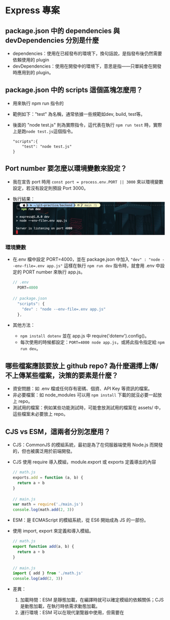 # Express 專案

## package.json 中的 dependencies 與 devDependencies 分別是什麼

- dependencies：使用在已經發布的環境下，換句話說，是指發布後仍然需要依賴使用的 plugin
- devDependencies：使用在開發中的環境下，意思是指——只單純會在開發時應用到的 plugin。

## package.json 中的 scripts 這個區塊怎麼用？

- 用來執行 npm run 指令的
- 範例如下："test" 為名稱，通常依據一些規範如dev, build, test等。
- 後面的 "node test.js" 則為實際指令，這代表在執行 `npm run test` 時，實際上是跑`node test.js`這個指令。

  ```
  "scripts":{
      "test": "node test.js"
  }
  ```

## Port number 要怎麼以環境變數來設定？

- 我在宣告 port 時用 `const port = process.env.PORT || 3000` 來以環境變數設定，若沒有設定則預設 Port 3000。

- 執行結果：<br/>
  <img src="./assets/image/envPORT.png" width="500"/>

### 環境變數

- 在.env 檔中設定 PORT=4000，並在 package.json 中加入 `"dev" : "node --env-file=.env app.js"`
  這樣在執行 `npm run dev` 指令時，就會用 .env 中設定的 PORT number 來執行 app.js。

  ```js
  // .env
    PORT=4000

  // package.json
    "scripts": {
      "dev" : "node --env-file=.env app.js"
    },
  ```

- 其他方法：
  - `npm install dotenv` 並在 app.js 中 require('dotenv').config()。
  - 每次使用的時候都設定：`PORT=4000 node app.js`，或將此指令指定給 `npm run dev`。

## 哪些檔案應該要放上 github repo? 為什麼選擇上傳/不上傳某些檔案，決策的要素是什麼？

- 資安問題：如 .env 檔或任何存有密碼、個資、API Key 等資訊的檔案。
- 非必要檔案：如 node_modules 可以用 `npm install` 下載的就沒必要一起放上 repo。
- 測試用的檔案：例如某些功能測試時，可能會放測試用的檔案在 assets/ 中，這些檔案未必要放上 repo。

## CJS vs ESM，這兩者分別怎麼用？

- CJS：CommonJS 的模組系統，最初是為了在伺服器端使用 Node.js 而開發的，但也被廣泛用於前端開發。
- CJS 使用 require 導入模組，module.export 或 exports 定義導出的內容

  ```js
  // math.js
  exports.add = function (a, b) {
    return a + b
  }

  // main.js
  var math = require('./main.js')
  console.log(math.add(2, 3))
  ```

- ESM：是 ECMAScript 的模組系統，從 ES6 開始成為 JS 的一部份。
- 使用 import, export 來定義和導入模組。

  ```js
  // math.js
  export function add(a, b) {
    return a + b
  }

  // main.js
  import { add } from './math.js'
  console.log(add(2, 3))
  ```

- 差異：
  1. 加載時間：ESM 是靜態加載，在編譯時就可以確定模組的依賴關係；CJS 是動態加載，在執行時依需求動態加載。
  2. 運行環境：ESM 可以在現代瀏覽器中使用，但需要在 <script> 標籤上使用 type="module" 屬性；而 CJS 主要用於 Node.js 環境。
  3. 預設導出：ESM 支援預設導出，可以使用 export default，而 CJS 沒有內建的預設導出機制。

### 參考資料

[package.json 需要了解的事](https://hackmd.io/@Hsuan93625/HkUdUG8zd)<br/>
[【前端工程化】配置package.json中scripts命令脚本，新手必学](https://blog.csdn.net/qq_17335549/article/details/126784270)<br/>
[【程式語言 - Javascript】 ESM與CJS](https://vocus.cc/article/649cc0e0fd89780001a7d34d)

---

# 進階

## localhost

- localhost 就是目前電腦的內部ip位址，

  - 公共ip：電腦在網路上的位址（像是電腦的門牌），由路由器或網絡提供商（ISP）分配的。這個位址是互聯網上其他設備能看到並使用的位址。
    - 可以透過 `curl ifconfig.me` 查詢，或是直接 google：what is my ip。
  - 內部ip：在本地網路（如 Wi-Fi）中的 IP，這個位址通常是 NAT（網路地址轉換）的一部分，像是 192.168.x.x 或 10.x.x.x，
    它是由路由器分配給你的設備的。
    - 這個位址僅在你所在的局域網（LAN）內部有效，外部的網絡無法直接通過這個位址訪問你。
    - 可以透過 `ipconfig getifaddr en0` 查詢。

- 在瀏覽器輸入 http://{ip} 或是 http://localhost 都會連到自己電腦上的網頁伺服器（有啟動的話）。
- Port：一台電腦可能在同時間開啟多個應用程式，從遠端伺服器送回來的資料，都會到同一個ip位置，
  要如何得知此資訊要送往哪個應用程式，就是靠port連接阜來分辨，port的數字從0–65535。[ref](https://bc-1221.medium.com/3%E5%88%86%E9%90%98%E7%B6%B2%E8%B7%AF%E5%9F%BA%E7%A4%8E-%E4%BB%80%E9%BA%BC%E6%98%AFip-port-%E9%80%A3%E6%8E%A5%E9%98%9C-68faac6ff29)
  - 常用的 Port：HTTP: 80 , HTTPS:443 , MySQL：3306

## curl (Client URL)

### 名字的差別

- cURL：cURL 是一個專案，包括 libcurl 和 curl tool (即 curl )這兩個套件。
- CURL：CURL 是一間公司的商標。
  - curl.com 註冊於1997/11/19，並於1998/05/18 註冊商標。
  - curl 的網址實際上是 cure.se，並且於1998/03/20 首次發布。

### curl 介紹

- curl 是 Linux 上的 command line tool，可以透過 HTTP Protocol 下載和上傳檔案。
- curl 基本指令格式：`curl [options] [URL]`
- 常見指令：
  - curl 後面加網址，就會在終端機內顯示回傳的 response，可能是 HTML、JSON 或是 XML 等格式，根據輸入的 URL 內容而定。
    - `curl https://www.google.com`
  - 用 -o/-O 命名下載的檔案。
    - `curl -o [name] [URL]`
    - 使用預設檔名： `curl -O [URL]`
  - 跟隨 301/302 Redirect。
    - `curl -L http://google.com`
    - 適用於網站搬家/維護/促銷，有定義 301/302 轉址時。
    - 301 通常為永久性轉址，302 則是暫時性轉址。
    - Ref: [一篇搞懂什麼是 301/302轉址？](https://www.pongo.com.tw/what-is-a-301-or-302-redirect/)
  - 更多常用指令：[Linux Curl 超詳細教學(常用篇)](https://www.cjkuo.net/linux-curl-detail/)

### 參考資料

[Linux Curl Command 指令與基本操作入門教學](https://blog.techbridge.cc/2019/02/01/linux-curl-command-tutorial/)<br/>
